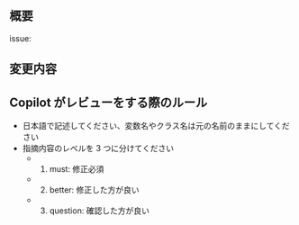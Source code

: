 ## 概要

issue:

## 変更内容

## Copilot がレビューをする際のルール

- 日本語で記述してください、変数名やクラス名は元の名前のままにしてください
- 指摘内容のレベルを 3 つに分けてください
  - 1. must: 修正必須
  - 2. better: 修正した方が良い
  - 3. question: 確認した方が良い
